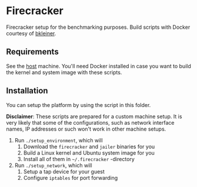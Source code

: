 # Firecracker

Firecracker setup for the benchmarking purposes. Build scripts with Docker courtesy of [bkleiner](https://github.com/bkleiner/ubuntu-firecracker).

## Requirements

See the [host](../../host/README.md) machine. You'll need Docker installed in case you want to build the kernel and system image with these scripts.

## Installation

You can setup the platform by using the script in this folder.

**Disclaimer**: These scripts are prepared for a custom machine setup. It is very likely that some of the configurations, such as network interface names, IP addresses or such won't work in other machine setups.

1. Run `./setup_environment`, which will
   1. Download the `firecracker` and `jailer` binaries for you
   2. Build a Linux kernel and Ubuntu system image for you
   3. Install all of them in `~/.firecracker` -directory
2. Run `./setup_network`, which will
   1. Setup a tap device for your guest
   2. Configure `iptables` for port forwarding
